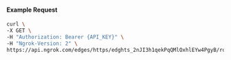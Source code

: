 <!-- Code generated for API Clients. DO NOT EDIT. -->

#### Example Request

```bash
curl \
-X GET \
-H "Authorization: Bearer {API_KEY}" \
-H "Ngrok-Version: 2" \
https://api.ngrok.com/edges/https/edghts_2nJI3h1qekPqQMlOxhlEYw4PgyB/routes/edghtsrt_2nJI3iU8FtRepB3DUvFScB0FiiU/request_headers
```
